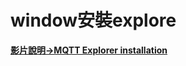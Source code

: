 # window安裝explore

[**影片說明->MQTT Explorer installation**](https://www.youtube.com/watch?v=hxiqCPJElR4)


